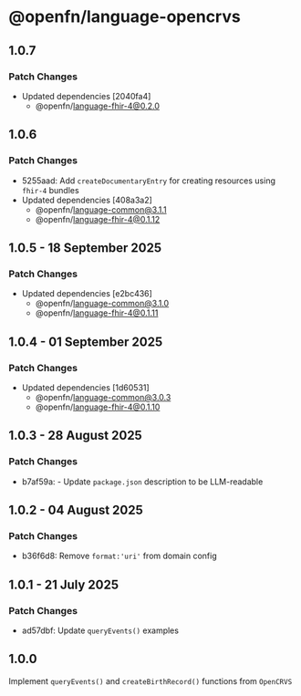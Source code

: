 # @openfn/language-opencrvs

## 1.0.7

### Patch Changes

- Updated dependencies [2040fa4]
  - @openfn/language-fhir-4@0.2.0

## 1.0.6

### Patch Changes

- 5255aad: Add `createDocumentaryEntry` for creating resources using `fhir-4`
  bundles
- Updated dependencies [408a3a2]
  - @openfn/language-common@3.1.1
  - @openfn/language-fhir-4@0.1.12

## 1.0.5 - 18 September 2025

### Patch Changes

- Updated dependencies \[e2bc436]
  - @openfn/language-common@3.1.0
  - @openfn/language-fhir-4@0.1.11

## 1.0.4 - 01 September 2025

### Patch Changes

- Updated dependencies \[1d60531]
  - @openfn/language-common@3.0.3
  - @openfn/language-fhir-4@0.1.10

## 1.0.3 - 28 August 2025

### Patch Changes

- b7af59a: - Update `package.json` description to be LLM-readable

## 1.0.2 - 04 August 2025

### Patch Changes

- b36f6d8: Remove `format:'uri'` from domain config

## 1.0.1 - 21 July 2025

### Patch Changes

- ad57dbf: Update `queryEvents()` examples

## 1.0.0

Implement `queryEvents()` and `createBirthRecord()` functions from `OpenCRVS`
